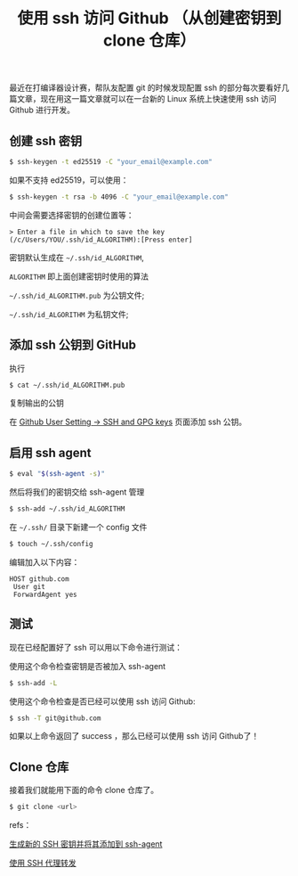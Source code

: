﻿---
title: 使用 ssh 访问 Github （从创建密钥到 clone 仓库）
published: 2023-05-22 10:12:28 +08:00
category: Tip
tags: [git, Github, ssh]
draft: false
# lang: jp      # 仅当文章语言与 `config.ts` 中的网站语言不同时需要设置
---


最近在打编译器设计赛，帮队友配置 git 的时候发现配置 ssh 的部分每次要看好几篇文章，现在用这一篇文章就可以在一台新的 Linux 系统上快速使用 ssh 访问 Github 进行开发。

## 创建 ssh 密钥

```sh
$ ssh-keygen -t ed25519 -C "your_email@example.com"
```

如果不支持 ed25519，可以使用：

```sh
$ ssh-keygen -t rsa -b 4096 -C "your_email@example.com"
```

中间会需要选择密钥的创建位置等：

```text
> Enter a file in which to save the key (/c/Users/YOU/.ssh/id_ALGORITHM):[Press enter]
```

密钥默认生成在 `~/.ssh/id_ALGORITHM`,

`ALGORITHM` 即上面创建密钥时使用的算法

`~/.ssh/id_ALGORITHM.pub` 为公钥文件;

`~/.ssh/id_ALGORITHM` 为私钥文件;

## 添加 ssh 公钥到 GitHub

执行

```sh
$ cat ~/.ssh/id_ALGORITHM.pub
```

复制输出的公钥

在 [Github User Setting -> SSH and GPG keys](https://github.com/settings/keys) 页面添加 ssh 公钥。

## 启用 ssh agent

```sh
$ eval "$(ssh-agent -s)"
```

然后将我们的密钥交给 ssh-agent 管理

```sh
$ ssh-add ~/.ssh/id_ALGORITHM
```

在 `~/.ssh/` 目录下新建一个 config 文件

```sh
$ touch ~/.ssh/config
```

编辑加入以下内容：

```
HOST github.com
 User git
 ForwardAgent yes
```

## 测试

现在已经配置好了 ssh 可以用以下命令进行测试：

使用这个命令检查密钥是否被加入 ssh-agent

```sh
$ ssh-add -L
```

使用这个命令检查是否已经可以使用 ssh 访问 Github:

```sh
$ ssh -T git@github.com
```

如果以上命令返回了 success ，那么已经可以使用 ssh 访问 Github了！

## Clone 仓库

接着我们就能用下面的命令 clone 仓库了。

```sh
$ git clone <url>
```

refs：

[生成新的 SSH 密钥并将其添加到 ssh-agent](https://docs.github.com/zh/authentication/connecting-to-github-with-ssh/generating-a-new-ssh-key-and-adding-it-to-the-ssh-agent)

[使用 SSH 代理转发](https://docs.github.com/zh/authentication/connecting-to-github-with-ssh/using-ssh-agent-forwarding)
